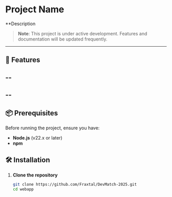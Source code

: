 # Project Name

**Description

> **Note**: This project is under active development. Features and documentation will be updated frequently.

---

## 🚀 Features

--
--
--
--

## 📦 Prerequisites

Before running the project, ensure you have:

- **Node.js** (v22.x or later)
- **npm** 

## 🛠️ Installation

1. **Clone the repository**
   ```sh
   git clone https://github.com/Fraxtal/DevMatch-2025.git
   cd webapp